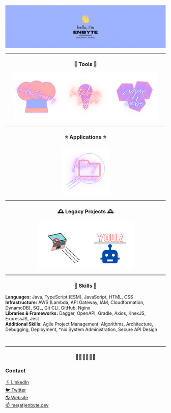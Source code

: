 <img src="./assets/banner.gif">

<hr>

<h3 align="center">🔨 Tools 🔨</h3>
<div align="center">  
  <a href="https://www.npmjs.com/package/confectionery"><img src="https://raw.githubusercontent.com/enbytedev/enbytedev/main/assets/projects/confectionery.png" height="150px" /></a>
  <a href="https://www.npmjs.com/package/kitchenlight"><img src="https://raw.githubusercontent.com/enbytedev/enbytedev/main/assets/projects/kitchenlight.png" height="150px" /></a>
  <a href="https://www.npmjs.com/package/sugarcube"><img src="https://raw.githubusercontent.com/enbytedev/enbytedev/main/assets/projects/sugarcube.png" height="150px" /></a>
  </div>
</div>
<hr>
<h3 align="center">⭐️ Applications ⭐️</h3>
<div align="center">  
  <a href="https://github.com/enbytedev/Filing-Saucer"><img src="https://raw.githubusercontent.com/enbytedev/enbytedev/main/assets/projects/filingsaucer.png" height="150px" /></a>
</div>
<hr>
<h3 align="center">🕰 Legacy Projects 🕰</h3>
<div align="center">  
  <a href="https://github.com/enbytedev/Anti-Airborne"><img src="https://raw.githubusercontent.com/enbytedev/enbytedev/main/assets/projects/antiairborne-legacy.png" height="150px" /></a>
  <a href="https://github.com/enbytedev/YourBot"><img src="https://raw.githubusercontent.com/enbytedev/enbytedev/main/assets/projects/yourbot.png" height="150px" /></a>
</div>
<hr>
<h3 align="center"><b>🤔 Skills 🤔</b></h3>
  <div align="left">
    <a><p>
    <b>Languages:</b> Java, TypeScript (ESM), JavaScript, HTML, CSS <br>
    <b>Infrastructure:</b> AWS (Lambda, API Gateway, IAM, Cloudformation, DynamoDB), SQL, Git CLI, GitHub, Nginx <br>
    <b>Libraries & Frameworks:</b> Dagger, OpenAPI, Gradle, Axios, KnexJS, ExpressJS, Jest <br>
    <b>Additional Skills:</b> Agile Project Management, Algorithms, Architecture, Debugging, Deployment, *nix System Administration, Secure API Design <br>
    </p></a>
  </div>
<br>
<hr>
<h3 align="center"><b>🏳️‍🌈🏳️‍⚧️🇺🇦</b></h3>
<h3>Contact</h3>
<a href="https://www.linkedin.com/in/thomas-juhl/">🖇 LinkedIn</a><br>
<a href="https://twitter.com/enbytedev/">🐦 Twitter</a><br>
<a href="https://enbyte.dev/">🌎 Website</a><br>
<a href="mailto:me@enbyte.dev">📫 me(at)enbyte.dev</a>
